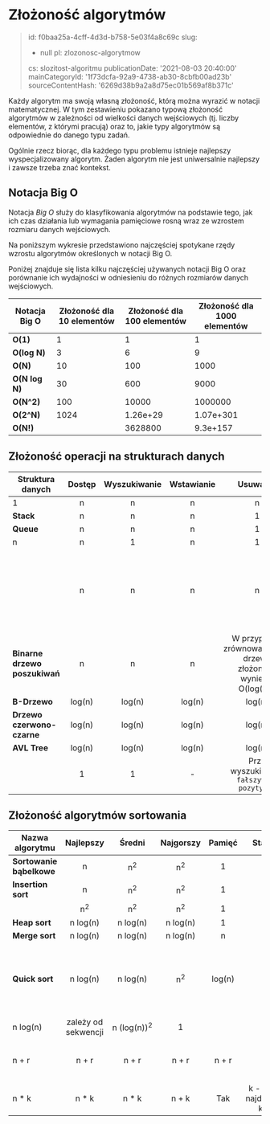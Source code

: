 Złożoność algorytmów
====================

> id: f0baa25a-4cff-4d3d-b758-5e03f4a8c69c
> slug:
> 	- null
> 	pl: zlozonosc-algorytmow
> 
> cs: slozitost-algoritmu
> publicationDate: '2021-08-03 20:40:00'
> mainCategoryId: '1f73dcfa-92a9-4738-ab30-8cbfb00ad23b'
> sourceContentHash: '6269d38b9a2a8d75ec01b569af8b371c'

Każdy algorytm ma swoją własną złożoność, którą można wyrazić w notacji matematycznej. W tym zestawieniu pokazano typową złożoność algorytmów w zależności od wielkości danych wejściowych (tj. liczby elementów, z którymi pracują) oraz to, jakie typy algorytmów są odpowiednie do danego typu zadań.

Ogólnie rzecz biorąc, dla każdego typu problemu istnieje najlepszy wyspecjalizowany algorytm. Żaden algorytm nie jest uniwersalnie najlepszy i zawsze trzeba znać kontekst.

Notacja Big O
--------------

Notacja *Big O* służy do klasyfikowania algorytmów na podstawie tego, jak ich czas działania lub wymagania pamięciowe rosną wraz ze wzrostem rozmiaru danych wejściowych.

Na poniższym wykresie przedstawiono najczęściej spotykane rzędy wzrostu algorytmów określonych w notacji Big O.

Poniżej znajduje się lista kilku najczęściej używanych notacji Big O oraz porównanie ich wydajności w odniesieniu do różnych rozmiarów danych wejściowych.

| Notacja Big O | Złożoność dla 10 elementów | Złożoność dla 100 elementów | Złożoność dla 1000 elementów |
| -------------- | ---------------------------- | ----------------------------- | ------------------------------- |
| **O(1)** | 1 | 1 | 1 |
| **O(log N)** | 3 | 6 | 9 |
**O(N)** | 10 | 100 | 1000 |
| **O(N log N)** | 30 | 600 | 9000 |
**O(N^2)** | 100 | 10000 | 1000000 |
| **O(2^N)** | 1024 | 1.26e+29 | 1.07e+301 |
**O(N!)** | | 3628800 | 9.3e+157 | 4.02e+2567 |

Złożoność operacji na strukturach danych
----------------------------------

| Struktura danych | Dostęp | Wyszukiwanie | Wstawianie | Usuwanie | Komentarz |
| ----------------------- | :-------: | :-------: | :-------: | :-------: | :-------- |
| 1 | n | n | n | n | |
**Stack** | n | n | n | 1 | 1 | |
**Queue** | n | n | n | 1 | | | |
| n | n | 1 | n | 1 | n |
| | n | n | n | n | W przypadku doskonałej funkcji skrótu złożoność wynosi O(1).
**Binarne drzewo poszukiwań** | n | n | n | W przypadku zrównoważonego drzewa złożoność wyniesie O(log(n)). |
| **B-Drzewo** | log(n) | log(n) | log(n) | log(n) | log(n) | log(n) | |
**Drzewo czerwono-czarne** | log(n) | log(n) | log(n) | log(n) | log(n) | |
| **AVL Tree** | log(n) | log(n) | log(n) | log(n) | log(n) | log(n) | log(n) | |
| | 1 | 1 | - | Przy wyszukiwaniu `fałszywych pozytywów` |

Złożoność algorytmów sortowania
----------------------------

| Nazwa algorytmu | Najlepszy | Średni | Najgorszy | Pamięć | Stabilny? | Komentarz |
| --------------------- | :-------------: | :-----------------: | :-----------------: | :-------: | :-------: | :-------- |
| **Sortowanie bąbelkowe** | n | n<sup>2</sup> | n<sup>2</sup> | 1 | Tak | |
| **Insertion sort** | n | n<sup>2</sup> | n<sup>2</sup> | 1 | | | |
| | n<sup>2</sup> | n<sup>2</sup> | n<sup>2</sup> | 1 | | | |
| **Heap sort** | n&nbsp;log(n) | n&nbsp;log(n) | n&nbsp;log(n) | 1 | | Nie |
| **Merge sort** | n&nbsp;log(n) | n&nbsp;log(n) | n&nbsp;log(n) | n | Tak | |
| **Quick sort** | n&nbsp;log(n) | n&nbsp;log(n) | n<sup>2</sup> | log(n) | Nie | Quicksort jest zwykle wykonywany z złożonością stosu O(log(n)). |
| n&nbsp;log(n) | zależy od sekwencji | n&nbsp;(log(n))<sup>2</sup> | 1 | | Nie |
| n + r | n + r | n + r | n + r | n + r | Tak | r - największa liczba w tablicy |
| n * k | n * k | n * k | n + k | Tak | k - długość najdłuższego klucza |

